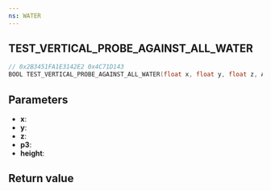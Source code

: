 ```yaml
---
ns: WATER
---
```

## TEST_VERTICAL_PROBE_AGAINST_ALL_WATER

```c
// 0x2B3451FA1E3142E2 0x4C71D143
BOOL TEST_VERTICAL_PROBE_AGAINST_ALL_WATER(float x, float y, float z, Any p3, float* height);
```

## Parameters
* **x**: 
* **y**: 
* **z**: 
* **p3**: 
* **height**: 

## Return value
